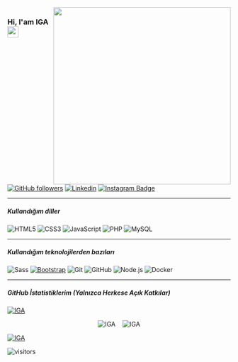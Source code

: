<img src="https://res.cloudinary.com/dgr6spsst/image/upload/v1620600082/60676-happy-developer_zkshwb.gif" align="right" width="400" height="auto">


### Hi, I'am IGA <a href="https://www.gurcanakyuz.com/"><img src="https://media.giphy.com/media/hvRJCLFzcasrR4ia7z/giphy.gif" width="25px"></a>


[![GitHub followers](https://img.shields.io/github/followers/IGA.svg?style=social&label=Follow&maxAge=2592000)](https://github.com/IGA?tab=followers)
[![Linkedin](https://img.shields.io/badge/-LinkedIn-blue?style=flat&logo=Linkedin&logoColor=white)](https://www.linkedin.com/in/igurcanakyuz/)
[![Instagram Badge](https://img.shields.io/badge/-Instagram-C13584?style=flat-quare&labelColor=C13584&logo=instagram&logoColor=white&link=link)](https://www.instagram.com/zuykanacrug/) 
<hr/>

##### Kullandığım diller

![HTML5](https://img.shields.io/badge/-HTML5-222222?style=flat&logo=html5)
![CSS3](https://img.shields.io/badge/-CSS3-222222?style=flat&logo=css3)
![JavaScript](https://img.shields.io/badge/-JavaScript-222222?style=flat&logo=javascript)
![PHP](https://img.shields.io/badge/-PHP-222222?style=flat&logo=php)
![MySQL](https://img.shields.io/badge/-MySQL-222222?style=flat&logo=mysql)
<hr/>

##### Kullandığım  teknolojilerden bazıları

![Sass](https://img.shields.io/badge/-Sass-%23CC6699?style=flat&logo=sass&logoColor=ffffff)
[![Bootstrap](https://img.shields.io/badge/-Bootstrap-563D7C?style=flat&logo=bootstrap&link=https://github.com/IGA/)](https://github.com/IGA/)
![Git](https://img.shields.io/badge/-Git-222222?style=flat&logo=git&logoColor=F05032)
![GitHub](https://img.shields.io/badge/-GitHub-222222?style=flat&logo=github&logoColor=181717)
![Node.js](https://img.shields.io/badge/-Node.js-222222?style=flat&logo=node.js&logoColor=339933)
![Docker](https://img.shields.io/badge/-Docker-222222?style=flat&logo=docker)
<hr/>

##### GitHub İstatistiklerim (Yalnızca Herkese Açık Katkılar)

[![IGA](https://github-readme-streak-stats.herokuapp.com?user=IGA&theme=black-ice&locale=tr)](https://github.com/IGA)

<div style="display:flex;column-gap:1rem;align-items:center;justify-content:center;">
<img src="https://github-readme-stats.vercel.app/api?username=IGA&show_icons=true&count_private=true&theme=react&hide_border=true&bg_color=0D1117&locale=tr" alt="IGA" />
<img src="https://github-readme-stats.vercel.app/api/top-langs/?username=IGA&langs_count=8&count_private=true&layout=compact&theme=react&hide_border=true&bg_color=0D1117&locale=tr" alt="IGA" />
</div>

[![IGA](https://activity-graph.herokuapp.com/graph?username=IGA&bg_color=0D1117&color=5BCDEC&line=5BCDEC&point=FFFFFF&hide_border=true)](https://github.com/IGA)

![visitors](https://visitor-badge.laobi.icu/badge?page_id=IGA)
